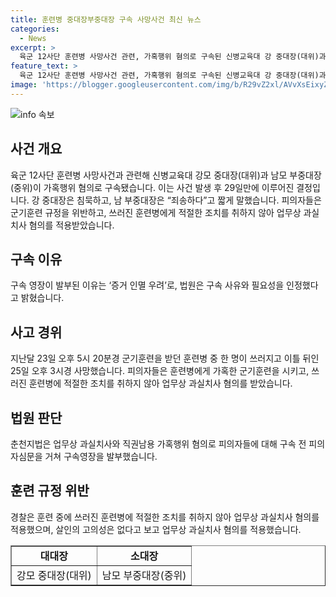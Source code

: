 ```yaml
---
title: 훈련병 중대장부중대장 구속 사망사건 최신 뉴스
categories:
  - News
excerpt: >
  육군 12사단 훈련병 사망사건 관련, 가혹행위 혐의로 구속된 신병교육대 강 중대장(대위)과 남 부중대장(중위). 춘천지법은 영장심사 후 구속영장 발부. 판사는 증거 인멸 우려로 구속 필요성 강조. 신 중대장은 침묵, 남 부중대장은 죄송 전. 사건 당시 군기훈련 규정 위반 및 적절한 조치 미흡 혐의로 수사 중. (150자)
feature_text: >
  육군 12사단 훈련병 사망사건 관련, 가혹행위 혐의로 구속된 신병교육대 강 중대장(대위)과 남 부중대장(중위). 춘천지법은 영장심사 후 구속영장 발부. 판사는 증거 인멸 우려로 구속 필요성 강조. 신 중대장은 침묵, 남 부중대장은 죄송 전. 사건 당시 군기훈련 규정 위반 및 적절한 조치 미흡 혐의로 수사 중. (150자)
image: 'https://blogger.googleusercontent.com/img/b/R29vZ2xl/AVvXsEixyZcFfHzMRdzZMjFBmAUKJYCLCGyLL1o632UiGVXcaFdKo_bkvkuCioo0uUKlGfBVcT3P84aROyZIXSBEx3Aw5nCQ3pTgDom1WDC4m8eifvWiAmWEEVb4x6G_l8C0QH225ldMjyaFvpxGEBGNO37VmDTDMHGhJPq73UglMfDca1-0aw/s1600/blogspot.png'
---
```


<p><img src="https://blogger.googleusercontent.com/img/b/R29vZ2xl/AVvXsEixyZcFfHzMRdzZMjFBmAUKJYCLCGyLL1o632UiGVXcaFdKo_bkvkuCioo0uUKlGfBVcT3P84aROyZIXSBEx3Aw5nCQ3pTgDom1WDC4m8eifvWiAmWEEVb4x6G_l8C0QH225ldMjyaFvpxGEBGNO37VmDTDMHGhJPq73UglMfDca1-0aw/s1600/blogspot.png" alt="info 속보" /></p>

<h2 data-ke-size="size26">사건 개요</h2>

<p data-ke-size="size16">육군 12사단 훈련병 사망사건과 관련해 신병교육대 강모 중대장(대위)과 남모 부중대장(중위)이 가혹행위 혐의로 구속됐습니다. 이는 사건 발생 후 29일만에 이루어진 결정입니다. 강 중대장은 침묵하고, 남 부중대장은 “죄송하다”고 짧게 말했습니다. 피의자들은 군기훈련 규정을 위반하고, 쓰러진 훈련병에게 적절한 조치를 취하지 않아 업무상 과실치사 혐의를 적용받았습니다.</p>

<h2 data-ke-size="size26">구속 이유</h2>

<p data-ke-size="size16">구속 영장이 발부된 이유는 ‘증거 인멸 우려’로, 법원은 구속 사유와 필요성을 인정했다고 밝혔습니다.</p>

<h2 data-ke-size="size26">사고 경위</h2>

<p data-ke-size="size16">지난달 23일 오후 5시 20분경 군기훈련을 받던 훈련병 중 한 명이 쓰러지고 이틀 뒤인 25일 오후 3시경 사망했습니다. 피의자들은 훈련병에게 가혹한 군기훈련을 시키고, 쓰러진 훈련병에 적절한 조치를 취하지 않아 업무상 과실치사 혐의를 받았습니다.</p>

<h2 data-ke-size="size26">법원 판단</h2>

<p data-ke-size="size16">춘천지법은 업무상 과실치사와 직권남용 가혹행위 혐의로 피의자들에 대해 구속 전 피의자심문을 거쳐 구속영장을 발부했습니다.</p>

<h2 data-ke-size="size26">훈련 규정 위반</h2>

<p data-ke-size="size16">경찰은 훈련 중에 쓰러진 훈련병에 적절한 조치를 취하지 않아 업무상 과실치사 혐의를 적용했으며, 살인의 고의성은 없다고 보고 업무상 과실치사 혐의를 적용했습니다.</p>

<table style="width: 100%;" border="1">
<tbody>
<tr>
<td style="text-align: center; height: 17px;"><b>대대장</b></td>
<td style="text-align: center; height: 17px;"><b>소대장</b></td>
</tr>
<tr>
<td style="text-align: center;">강모 중대장(대위)</td>
<td style="text-align: center;">남모 부중대장(중위)</td>
</tr>
</tbody>
</table>

<p data-ke-size="size16">&nbsp;</p>

